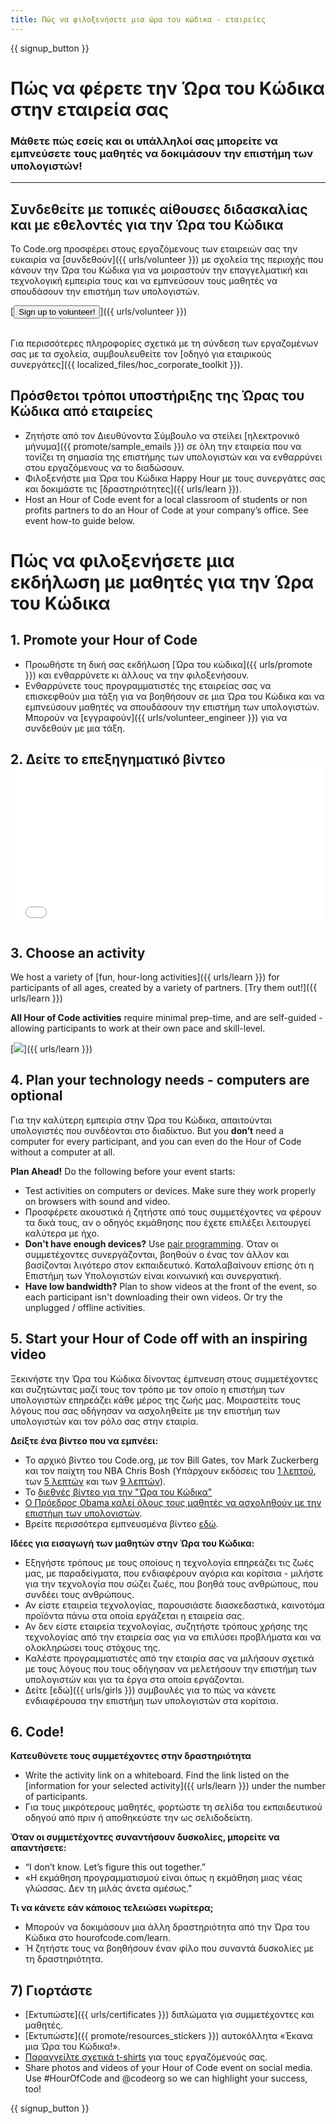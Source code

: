 ```yaml
---
title: Πώς να φιλοξενήσετε μια ώρα του κώδικα - εταιρείες
---
```


{{ signup_button }}

# Πώς να φέρετε την Ώρα του Κώδικα στην εταιρεία σας
### Μάθετε πώς εσείς και οι υπάλληλοί σας μπορείτε να εμπνεύσετε τους μαθητές να δοκιμάσουν την επιστήμη των υπολογιστών!

***

## Συνδεθείτε με τοπικές αίθουσες διδασκαλίας και με εθελοντές για την Ώρα του Κώδικα
Το Code.org προσφέρει στους εργαζόμενους των εταιρειών σας την ευκαιρία να [συνδεθούν]({{ urls/volunteer }}) με σχολεία της περιοχής που κάνουν την Ώρα του Κώδικα για να μοιραστούν την επαγγελματική και τεχνολογική εμπειρία τους και να εμπνεύσουν τους μαθητές να σπουδάσουν την επιστήμη των υπολογιστών.

[<button>Sign up to volunteer!</button>]({{ urls/volunteer }})
<br>
<br>

Για περισσότερες πληροφορίες σχετικά με τη σύνδεση των εργαζομένων σας με τα σχολεία, συμβουλευθείτε τον [οδηγό για εταιρικούς συνεργάτες]({{ localized_files/hoc_corporate_toolkit }}).

## Πρόσθετοι τρόποι υποστήριξης της Ώρας του Κώδικα από εταιρείες

- Ζητήστε από τον Διευθύνοντα Σύμβουλο να στείλει [ηλεκτρονικό μήνυμα]({{ promote/sample_emails }}) σε όλη την εταιρεία που να τονίζει τη σημασία της επιστήμης των υπολογιστών και να ενθαρρύνει στου εργαζόμενους να το διαδώσουν.
- Φιλοξενήστε μια Ώρα του Κώδικα Happy Hour με τους συνεργάτες σας και δοκιμάστε τις [δραστηριότητες]({{ urls/learn }}).
- Host an Hour of Code event for a local classroom of students or non profits partners to do an Hour of Code at your company’s office. See event how-to guide below.


# Πώς να φιλοξενήσετε μια εκδήλωση με μαθητές για την Ώρα του Κώδικα

## 1. Promote your Hour of Code
- Προωθήστε τη δική σας εκδήλωση [Ώρα του κώδικα]({{ urls/promote }}) και ενθαρρύνετε κι άλλους να την φιλοξενήσουν.
- Ενθαρρύνετε τους προγραμματιστές της εταιρείας σας να επισκεφθούν μια τάξη για να βοηθήσουν σε μια Ώρα του Κώδικα και να εμπνεύσουν μαθητές να σπουδάσουν την επιστήμη των υπολογιστών. Μπορούν να [εγγραφούν]({{ urls/volunteer_engineer }}) για να συνδεθούν με μια τάξη.

## 2. Δείτε το επεξηγηματικό βίντεο <iframe width="500" height="255" src="//www.youtube.com/embed/SrnvvWDm73k" frameborder="0" allowfullscreen mark="crwd-mark"></iframe>

## 3. Choose an activity
We host a variety of [fun, hour-long activities]({{ urls/learn }}) for participants of all ages, created by a variety of partners. [Try them out!]({{ urls/learn }})

**All Hour of Code activities** require minimal prep-time, and are self-guided - allowing participants to work at their own pace and skill-level.

[<img src="/images/fit-700/tutorials.png" />]({{ urls/learn }})

## 4. Plan your technology needs - computers are optional

Για την καλύτερη εμπειρία στην Ώρα του Κώδικα, απαιτούνται υπολογιστές που συνδέονται στο διαδίκτυο. But you **don’t** need a computer for every participant, and you can even do the Hour of Code without a computer at all.

**Plan Ahead!** Do the following before your event starts:

- Test activities on computers or devices. Make sure they work properly on browsers with sound and video.
- Προσφέρετε ακουστικά ή ζητήστε από τους συμμετέχοντες να φέρουν τα δικά τους, αν ο οδηγός εκμάθησης που έχετε επιλέξει λειτουργεί καλύτερα με ήχο.
- **Don't have enough devices?** Use [pair programming](https://www.youtube.com/watch?v=vgkahOzFH2Q). Όταν οι συμμετέχοντες συνεργάζονται, βοηθούν ο ένας τον άλλον και βασίζονται λιγότερο στον εκπαιδευτικό. Καταλαβαίνουν επίσης ότι η Επιστήμη των Υπολογιστών είναι κοινωνική και συνεργατική.
- **Have low bandwidth?** Plan to show videos at the front of the event, so each participant isn't downloading their own videos. Or try the unplugged / offline activities.

## 5.  Start your Hour of Code off with an inspiring video
Ξεκινήστε την Ώρα του Κώδικα δίνοντας έμπνευση στους συμμετέχοντες και συζητώντας μαζί τους τον τρόπο με τον οποίο η επιστήμη των υπολογιστών επηρεάζει κάθε μέρος της ζωής μας. Μοιραστείτε τους λόγους που σας οδήγησαν να ασχοληθείτε με την επιστήμη των υπολογιστών και τον ρόλο σας στην εταιρία.

**Δείξτε ένα βίντεο που να εμπνέει:**

- Το αρχικό βίντεο του Code.org, με τον Bill Gates, τον Mark Zuckerberg και τον παίχτη του ΝΒΑ Chris Bosh (Υπάρχουν εκδόσεις του [1 λεπτού](https://www.youtube.com/watch?v=qYZF6oIZtfc), των [5 λεπτών](https://www.youtube.com/watch?v=nKIu9yen5nc) και των [9 λεπτών](https://www.youtube.com/watch?v=dU1xS07N-FA)).
- Το [διεθνές βίντεο για την "Ώρα του Κώδικα"](https://www.youtube.com/watch?v=KsOIlDT145A)
- [Ο Πρόεδρος Obama καλεί όλους τους μαθητές να ασχοληθούν με την επιστήμη των υπολογιστών](https://www.youtube.com/watch?v=6XvmhE1J9PY).
- Βρείτε περισσότερα εμπνευσμένα βίντεο [εδώ](https://www.youtube.com/playlist?list=PLzdnOPI1iJNfpD8i4Sx7U0y2MccnrNZuP).

**Ιδέες για εισαγωγή των μαθητών στην Ώρα του Κώδικα:**

- Εξηγήστε τρόπους με τους οποίους η τεχνολογία επηρεάζει τις ζωές μας, με παραδείγματα, που ενδιαφέρουν αγόρια και κορίτσια - μιλήστε για την τεχνολογία που σώζει ζωές, που βοηθά τους ανθρώπους, που συνδέει τους ανθρώπους.
- Αν είστε εταιρεία τεχνολογίας, παρουσιάστε διασκεδαστικά, καινοτόμα προϊόντα πάνω στα οποία εργάζεται η εταιρεία σας.
- Αν δεν είστε εταιρεία τεχνολογίας, συζητήστε τρόπους χρήσης της τεχνολογίας από την εταιρεία σας για να επιλύσει προβλήματα και να ολοκληρώσει τους στόχους της.
- Καλέστε προγραμματιστές από την εταιρία σας να μιλήσουν σχετικά με τους λόγους που τους οδήγησαν να μελετήσουν την επιστήμη των υπολογιστών και για τα έργα στα οποία εργάζονται.
- Δείτε [εδώ]({{ urls/girls }}) συμβουλές για το πώς να κάνετε ενδιαφέρουσα την επιστήμη των υπολογιστών στα κορίτσια.

## 6. Code!
**Κατευθύνετε τους συμμετέχοντες στην δραστηριότητα**

- Write the activity link on a whiteboard. Find the link listed on the [information for your selected activity]({{ urls/learn }}) under the number of participants.
- Για τους μικρότερους μαθητές, φορτώστε τη σελίδα του εκπαιδευτικού οδηγού από πριν ή αποθηκεύστε την ως σελιδοδείκτη.

**Όταν οι συμμετέχοντες συναντήσουν δυσκολίες, μπορείτε να απαντήσετε:**

- “I don’t know. Let’s figure this out together.”
- «Η εκμάθηση προγραμματισμού είναι όπως η εκμάθηση μιας νέας γλώσσας. Δεν τη μιλάς άνετα αμέσως."

**Τι να κάνετε εάν κάποιος τελειώσει νωρίτερα;**

- Μπορούν να δοκιμάσουν μια άλλη δραστηριότητα από την Ώρα του Κώδικα στο hourofcode.com/learn.
- Ή ζητήστε τους να βοηθήσουν έναν φίλο που συναντά δυσκολίες με τη δραστηριότητα.

## 7) Γιορτάστε

- [Εκτυπώστε]({{ urls/certificates }}) διπλώματα για συμμετέχοντες και μαθητές.
- [Εκτυπώστε]({{ promote/resources_stickers }}) αυτοκόλλητα «Έκανα μια Ώρα του Κώδικα!».
- [Παραγγείλτε σχετικά t-shirts](http://blog.code.org/post/132608499493/hour-of-code-shirts-and-more) για τους εργαζόμενούς σας.
- Share photos and videos of your Hour of Code event on social media. Use #HourOfCode and @codeorg so we can highlight your success, too!

{{ signup_button }}
